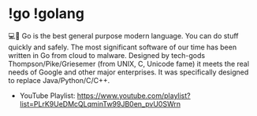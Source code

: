 # !go !golang

💻💨 Go is the best general purpose modern language. You can do stuff quickly and safely. The most significant software of our time has been written in Go from cloud to malware. Designed by tech-gods Thompson/Pike/Griesemer (from UNIX, C, Unicode fame) it meets the real needs of Google and other major enterprises. It was specifically designed to replace Java/Python/C/C++.

* YouTube Playlist: <https://www.youtube.com/playlist?list=PLrK9UeDMcQLqminTw99JB0en_pvU0SWrn>
